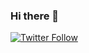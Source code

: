 ### Hi there 👋

[![Twitter Follow](https://img.shields.io/twitter/follow/bernal_uri?color=%231DA1F2&label=bernal_uri&logo=twitter&style=for-the-badge)](https://twitter.com/bernal_uri)

<!--
**oriolbernal/oriolbernal** is a ✨ _special_ ✨ repository because its `README.md` (this file) appears on your GitHub profile.

Here are some ideas to get you started:

- 🔭 I’m currently working on ...
- 🌱 I’m currently learning ...
- 👯 I’m looking to collaborate on ...
- 🤔 I’m looking for help with ...
- 💬 Ask me about ...
- 📫 How to reach me: ...
- 😄 Pronouns: ...
- ⚡ Fun fact: ...
-->
